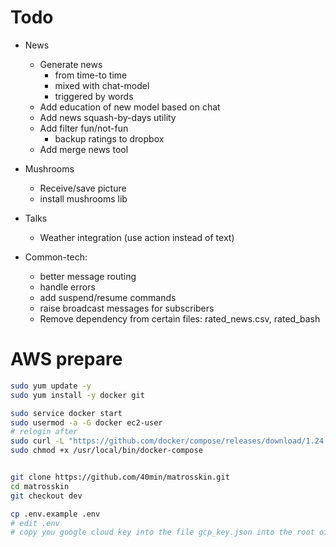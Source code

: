 # Todo
    
* News
    * Generate news 
        - from time-to time 
        - mixed with chat-model
        - triggered by words
    * Add education of new model based on chat
    * Add news squash-by-days utility
    * Add filter fun/not-fun
        * backup ratings to dropbox
    * Add merge news tool

* Mushrooms
    * Receive/save picture
    * install mushrooms lib
    
* Talks
    * Weather integration (use action instead of text)

* Common-tech:
    * better message routing
    * handle errors
    * add suspend/resume commands
    * raise broadcast messages for subscribers
    * Remove dependency from certain files: rated_news.csv, rated_bash
    
# AWS prepare
```bash
sudo yum update -y
sudo yum install -y docker git

sudo service docker start
sudo usermod -a -G docker ec2-user
# relogin after
sudo curl -L "https://github.com/docker/compose/releases/download/1.24.1/docker-compose-$(uname -s)-$(uname -m)" -o /usr/local/bin/docker-compose
sudo chmod +x /usr/local/bin/docker-compose


git clone https://github.com/40min/matrosskin.git
cd matrosskin
git checkout dev

cp .env.example .env
# edit .env
# copy you google cloud key into the file gcp_key.json into the root of the project

```
    